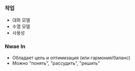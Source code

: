 ### 작업
- 대화 모델
- 수열 모델
- 사용성

### Nwae In
- Обладает цель и оптимизация (или гармония/баланс)
- Можно "понять", "рассудить", "решить"
